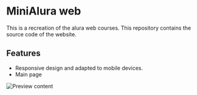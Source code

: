 # **MiniAlura web**

This is a recreation of the alura web courses. This repository contains the source code of the website.
## Features

- Responsive design and adapted to mobile devices.
- Main page

![Preview content](https://i.imgur.com/biiUnTt.png)
